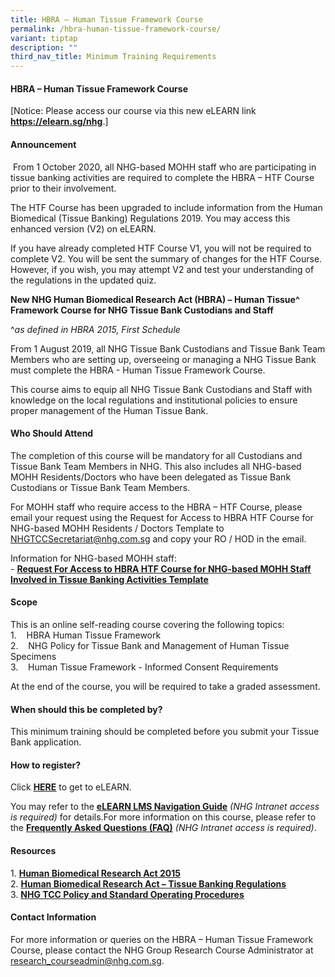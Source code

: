 ```yaml
---
title: HBRA – Human Tissue Framework Course
permalink: /hbra-human-tissue-framework-course/
variant: tiptap
description: ""
third_nav_title: Minimum Training Requirements
---
```

<h4><strong>HBRA – Human Tissue Framework Course</strong></h4>
<p></p>
<p>[Notice: Please access our course via this new eLEARN link <strong><a href="https://elearn.sg/nhg" rel="noopener noreferrer nofollow" target="_blank"><u>https://elearn.sg/nhg</u></a></strong>.]</p>
<h4><strong>Announcement</strong></h4>
<p>&nbsp;From 1 October 2020, all NHG-based MOHH staff who are participating
in tissue banking activities are required to complete the HBRA – HTF Course
prior to their involvement.</p>
<p>The HTF Course has been upgraded to include information from the Human
Biomedical (Tissue Banking) Regulations 2019. You may access this enhanced
version (V2) on eLEARN.</p>
<p>If you have already completed HTF Course V1, you will not be required
to complete V2. You will be sent the summary of changes for the HTF Course.
However, if you wish, you may attempt V2 and test your understanding of
the regulations in the updated quiz.</p>
<p><strong>New NHG Human Biomedical Research Act (HBRA) – Human Tissue^ Framework Course for NHG Tissue Bank Custodians and Staff</strong>
</p>
<p>^<em>as defined in HBRA 2015, First Schedule</em>
</p>
<p>From 1 August 2019, all NHG Tissue Bank Custodians and Tissue Bank Team
Members who are setting up, overseeing or managing a NHG Tissue Bank must
complete the HBRA - Human Tissue Framework Course.</p>
<p>This course aims to equip all NHG Tissue Bank Custodians and Staff with
knowledge on the local regulations and institutional policies to ensure
proper management of the Human Tissue Bank.</p>
<p></p>
<h4><strong>Who Should Attend</strong></h4>
<p>The completion of this course will be mandatory for all Custodians and
Tissue Bank Team Members in NHG. This also includes all NHG-based MOHH
Residents/Doctors who have been delegated as Tissue Bank Custodians or
Tissue Bank Team Members.</p>
<p>For MOHH staff who require access to the HBRA – HTF Course, please email
your request using the Request for Access to HBRA HTF Course for NHG-based
MOHH Residents / Doctors Template to <a href="mailto:NHGTCCSecretariat@nhg.com.sg" rel="noopener noreferrer nofollow" target="_blank">NHGTCCSecretariat@nhg.com.sg</a> and
copy your RO / HOD in the email.&nbsp;</p>
<p>Information for NHG-based MOHH staff:
<br>-&nbsp;<strong><a href="https://mynhg.nhg.com.sg/dept/rcu/Shared%20Library/Tissue%20Banking/Request_For_Access_to_HBRA_HTF_Course_for_NHG-based_MOHH_Staff_Involved_in_Tissue_Banking_Activities%20Template.docx?Web=1" rel="noopener noreferrer nofollow" target="_blank"><u>Request For Access to HBRA HTF Course for NHG-based MOHH Staff Involved in Tissue Banking Activities Template</u></a></strong>
</p>
<p></p>
<h4><strong>Scope</strong></h4>
<p>This is an online self-reading course covering the following topics:
<br>1.&nbsp;&nbsp; &nbsp;HBRA Human Tissue Framework
<br>2.&nbsp;&nbsp; &nbsp;NHG Policy for Tissue Bank and Management of Human
Tissue Specimens
<br>3.&nbsp;&nbsp; &nbsp;Human Tissue Framework - Informed Consent Requirements</p>
<p>At the end of the course, you will be required to take a graded assessment.</p>
<p></p>
<h4><strong>When should this be completed by?</strong></h4>
<p>This minimum training should be completed before you submit your Tissue
Bank application.</p>
<p></p>
<h4><strong>How to register?</strong></h4>
<p>Click <strong><a href="https://elearn.sg/nhg/Login/Login.aspx" rel="noopener noreferrer nofollow" target="_blank"><u>HERE</u></a></strong> to
get to eLEARN.</p>
<p>You may refer to the <strong><a href="https://mynhg.nhg.com.sg/dept/rcu/_layouts/15/WopiFrame.aspx?sourcedoc=/dept/rcu/Shared%20Library/Tissue%20Banking/HTF%20eLearn%20LMS%20Guide.pdf&amp;action=default" rel="noopener noreferrer nofollow" target="_blank"><u>eLEARN&nbsp;LMS&nbsp;Navigation&nbsp;Guide</u></a></strong>  <em>(NHG Intranet access is required)</em> for
details.For more information on this course, please refer to the <strong><a href="https://mynhg.nhg.com.sg/dept/rcu/_layouts/15/WopiFrame.aspx?sourcedoc=/dept/rcu/Shared%20Library/Tissue%20Banking/HBRA%20HTF%20Course%20FAQ.pdf&amp;action=default" rel="noopener noreferrer nofollow" target="_blank"><u>Frequently&nbsp;Asked&nbsp;Questions&nbsp;(FAQ)</u></a></strong>  <em>(NHG Intranet access is required)</em>.</p>
<p></p>
<h4><strong>Resources</strong></h4>
<p>1. <strong><a href="https://www.research.nhg.com.sg/wps/wcm/connect/a7360dc2-e58b-4f34-8f50-92de95494d60/Human%2BBiomedical%2BResearch%2BAct%2B2015.pdf?MOD=AJPERES&amp;CVID=mNAPDNx&amp;CVID=mNAPDNx&amp;CVID=mNAPDNx&amp;CVID=mNAPDNx&amp;CVID=mNAPDNx&amp;CVID=mNAPDNx&amp;CVID=mNAPDNx&amp;CVID=mNAPDNx&amp;CVID=mNAPDNx&amp;CVID=mNAPDNx&amp;CVID=mNAPDNx&amp;CVID=mNAPDNx" rel="noopener noreferrer nofollow" target="_blank"><u>Human&nbsp;Biomedical&nbsp;Research&nbsp;Act&nbsp;2015</u></a></strong>
<br>2. <strong><a href="https://www.research.nhg.com.sg/wps/wcm/connect/f0f1108c-a80d-46cc-ba78-7500ee472c29/HBRA+Tissue+Banking+Regulations.pdf?MOD=AJPERES&amp;CVID=nfI5Wr0&amp;CVID=nfI5Wr0&amp;CVID=nfI5Wr0&amp;CVID=nfI5Wr0&amp;CVID=nfI5Wr0&amp;CVID=nfI5Wr0&amp;CVID=nfI5Wr0" rel="noopener noreferrer nofollow" target="_blank"><u>Human Biomedical Research Act – Tissue Banking Regulations</u></a></strong>
<br>3. <strong><a href="https://www.research.nhg.com.sg/wps/wcm/connect/romp/nhgromp/07+resources/human+tissue+bank+policy+and+sops" rel="noopener noreferrer nofollow" target="_blank"><u>NHG&nbsp;TCC&nbsp;Policy&nbsp;and&nbsp;Standard&nbsp;Operating&nbsp;Procedures</u></a></strong>
</p>
<p></p>
<h4><strong>Contact Information</strong></h4>
<p>For more information or queries on the HBRA – Human Tissue Framework Course,
please contact the&nbsp;NHG&nbsp;Group Research&nbsp;Course Administrator
at <a href="mailto:research_courseadmin@nhg.com.sg" rel="noopener noreferrer nofollow" target="_blank">research_courseadmin@nhg.com.sg</a>.</p>
<p></p>
<p></p>
<p></p>